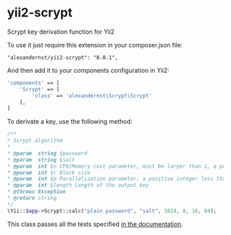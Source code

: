 # yii2-scrypt

Scrypt key derivation function for Yii2

To use it just require this extension in your composer.json file:

~~~
"alexandernst/yii2-scrypt": "0.0.1",
~~~

And then add it to your components configuration in Yii2:

~~~php
'components' => [
	'Scrypt' => [
		'class' => 'alexandernst\Scrypt\Scrypt'
	],
]
~~~

To derivate a key, use the following method:

~~~php
/**
* Scrypt algorithm
*
* @param  string $password
* @param  string $salt
* @param  int $n CPU/Memory cost parameter, must be larger than 1, a power of 2 and less than 2^(128 * r / 8)
* @param  int $r Block size
* @param  int $p Parallelization parameter, a positive integer less than or equal to ((2^32-1) * hLen) / MFLen where hLen is 32 and MFlen is 128 * r
* @param  int $length Length of the output key
* @throws Exception
* @return string
*/
\Yii::$app->Scrypt::calc("plain password", "salt", 1024, 8, 16, 64);
~~~

This class passes all the tests specified [in the documentation](https://tools.ietf.org/html/draft-josefsson-scrypt-kdf-01).
